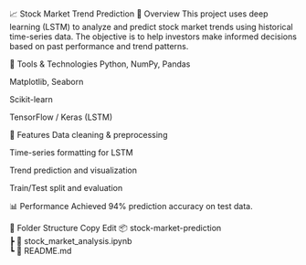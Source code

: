 📈 Stock Market Trend Prediction
📌 Overview
This project uses deep learning (LSTM) to analyze and predict stock market trends using historical time-series data. The objective is to help investors make informed decisions based on past performance and trend patterns.

🧰 Tools & Technologies
Python, NumPy, Pandas

Matplotlib, Seaborn

Scikit-learn

TensorFlow / Keras (LSTM)

🚀 Features
Data cleaning & preprocessing

Time-series formatting for LSTM

Trend prediction and visualization

Train/Test split and evaluation

📊 Performance
Achieved 94% prediction accuracy on test data.

📁 Folder Structure
Copy
Edit
📦 stock-market-prediction  
 ┣ 📜 stock_market_analysis.ipynb  
 ┗ 📄 README.md
